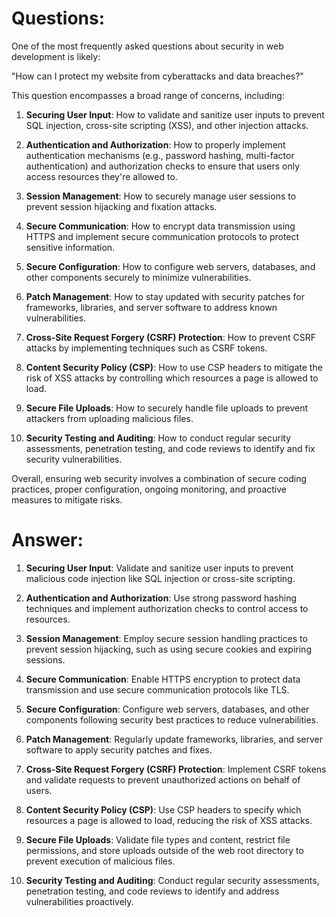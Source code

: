 # Questions:

One of the most frequently asked questions about security in web development is likely:

"How can I protect my website from cyberattacks and data breaches?"

This question encompasses a broad range of concerns, including:

1. **Securing User Input**: How to validate and sanitize user inputs to prevent SQL injection, cross-site scripting (XSS), and other injection attacks.

2. **Authentication and Authorization**: How to properly implement authentication mechanisms (e.g., password hashing, multi-factor authentication) and authorization checks to ensure that users only access resources they're allowed to.

3. **Session Management**: How to securely manage user sessions to prevent session hijacking and fixation attacks.

4. **Secure Communication**: How to encrypt data transmission using HTTPS and implement secure communication protocols to protect sensitive information.

5. **Secure Configuration**: How to configure web servers, databases, and other components securely to minimize vulnerabilities.

6. **Patch Management**: How to stay updated with security patches for frameworks, libraries, and server software to address known vulnerabilities.

7. **Cross-Site Request Forgery (CSRF) Protection**: How to prevent CSRF attacks by implementing techniques such as CSRF tokens.

8. **Content Security Policy (CSP)**: How to use CSP headers to mitigate the risk of XSS attacks by controlling which resources a page is allowed to load.

9. **Secure File Uploads**: How to securely handle file uploads to prevent attackers from uploading malicious files.

10. **Security Testing and Auditing**: How to conduct regular security assessments, penetration testing, and code reviews to identify and fix security vulnerabilities.

Overall, ensuring web security involves a combination of secure coding practices, proper configuration, ongoing monitoring, and proactive measures to mitigate risks.

# Answer:

1. **Securing User Input**: Validate and sanitize user inputs to prevent malicious code injection like SQL injection or cross-site scripting.

2. **Authentication and Authorization**: Use strong password hashing techniques and implement authorization checks to control access to resources.

3. **Session Management**: Employ secure session handling practices to prevent session hijacking, such as using secure cookies and expiring sessions.

4. **Secure Communication**: Enable HTTPS encryption to protect data transmission and use secure communication protocols like TLS.

5. **Secure Configuration**: Configure web servers, databases, and other components following security best practices to reduce vulnerabilities.

6. **Patch Management**: Regularly update frameworks, libraries, and server software to apply security patches and fixes.

7. **Cross-Site Request Forgery (CSRF) Protection**: Implement CSRF tokens and validate requests to prevent unauthorized actions on behalf of users.

8. **Content Security Policy (CSP)**: Use CSP headers to specify which resources a page is allowed to load, reducing the risk of XSS attacks.

9. **Secure File Uploads**: Validate file types and content, restrict file permissions, and store uploads outside of the web root directory to prevent execution of malicious files.

10. **Security Testing and Auditing**: Conduct regular security assessments, penetration testing, and code reviews to identify and address vulnerabilities proactively.
